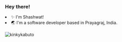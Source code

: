 <h3> Hey there! </h3>
  <li> ✨ I'm Shashwat!
  <li> 🌏 I'm a software developer based in Prayagraj, India. </li>
</ul>
</br>
<img src="https://github-readme-stats.vercel.app/api?username=shashwtt&show_icons=true&locale=en&theme=tokyonight" alt="kinkykabuto" />

<!-- <img src="https://github-readme-streak-stats.herokuapp.com/?user=shashwtt&theme=tokyonight" alt="kinkykabuto" /> -->
